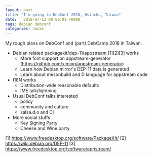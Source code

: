 ```yaml
---
layout: post
title: "I'm going to DebConf 2018, Hsinchu, Taiwan"
date:   2018-07-13 00:00:01 +0900
tags: debian debconf
categories: hacks
---
```


My rough plans on DebConf and (part) DebCamp 2018 in Taiwan.

* Debian related packagekit/dep-11/appstream [1][2][3] works
  * More font support on appstream-generator (https://github.com/ximion/appstream-generator)
  * Learn how Debian mirror's DEP-11 data is generated
  * Learn about mesonbuild and D language for appstream code
* I18N works
  * Distribution-wide reasonable defaults
  * IME talk/lightning
* Usual DebConf talks interested
  * policy
  * community and culture
  * salsa.d.o and CI
* More social stuffs
  * Key Signing Party
  * Cheese and Wine party

[1] https://www.freedesktop.org/software/PackageKit/
[2] https://wiki.debian.org/DEP-11
[3] https://www.freedesktop.org/software/appstream/
